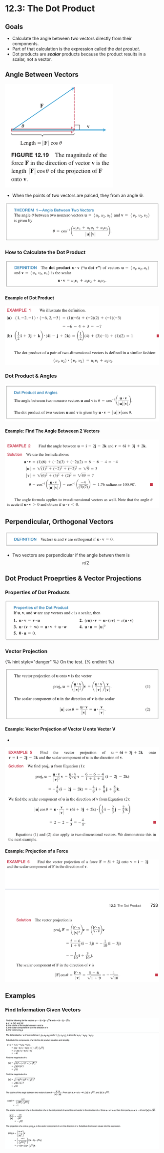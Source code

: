 # 12.3: The Dot Product

## Goals

* Calculate the angle between two vectors directly from their components.
* Part of that calculation is the expression called the _dot product_.
* Dot products are _**scalar**_ products because the product results in a scalar, not a vector.

## Angle Between Vectors

![](../../../.gitbook/assets/image%20%28279%29.png)

* When the points of two vectors are palced, they from an angle Θ.

![The numerator is just u &apos;dot&apos; v](../../../.gitbook/assets/image%20%28285%29.png)

### How to Calculate the Dot Product

![](../../../.gitbook/assets/image%20%28267%29.png)

#### Example of Dot Product

![](../../../.gitbook/assets/image%20%28258%29.png)

### Dot Product & Angles

![](../../../.gitbook/assets/image%20%28294%29.png)

#### Example: Find The Angle Betweeen 2 Vectors

![](../../../.gitbook/assets/image%20%28290%29.png)

## Perpendicular, Orthogonal Vectors

![](../../../.gitbook/assets/image%20%28276%29.png)

* Two vectors are perpendicular if the angle betwen them is $$\pi/2$$ 

## Dot Product Proeprties & Vector Projections

### Properties of Dot Products

![](../../../.gitbook/assets/image%20%28282%29.png)

### Vector Projection

{% hint style="danger" %}
On the test.
{% endhint %}

![](../../../.gitbook/assets/image%20%28257%29.png)

#### Example: Vector Projection of Vector U onto Vector V

* 
![](../../../.gitbook/assets/image%20%28291%29.png)

#### Example: Projection of a Force

![](../../../.gitbook/assets/image%20%28278%29.png)

## Examples

### Find Information Given Vectors

![](../../../.gitbook/assets/image%20%28264%29.png)



